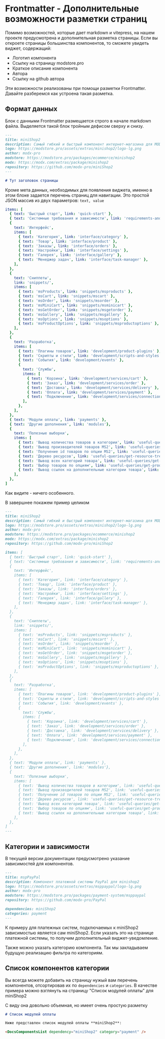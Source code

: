 # Frontmatter - Дополнительные возможности разметки страниц

Помимо возможностей, которые дает markdown и vitepress, на нашем проекте предусмотрена и дополнительная разметка страницы.
Если вы откроете страницы большинства компонентов, то сможете увидеть виджет, содержащий:

- Логотип компонента
- Ссылку на страницу modstore.pro
- Краткое описание компонента
- Автора
- Ссылку на github автора

Эти возможности реализованы при помощи разметки Frontmatter. Давайте разберемся как устроена такая разметка.

## Формат данных

Блок с данными Frontmatter размещается строго в начале markdown файла.
Выделяется такой блок тройным дефисом сверху и снизу.


```markdown
---
title: miniShop2
description: Самый гибкий и быстрый компонент интернет-магазина для MODX Revolution
logo: https://modstore.pro/assets/extras/minishop2/logo-lg.png
author: modx-pro
modstore: https://modstore.pro/packages/ecommerce/minishop2
modx: https://modx.com/extras/package/minishop2
repository: https://github.com/modx-pro/miniShop2
---

# Тут заголовок страницы

```

Кроме мета данных, необходимых для появления виджета, именно в этом блоке задается перечень страниц для навигации.
Это простой JSON массив из двух параметров: `text, value`

```yaml
items: [
  { text: 'Быстрый старт', link: 'quick-start' },
  { text: 'Системные требования и зависимости', link: 'requirements-and-dependencies' },
  {
    text: 'Интерфейс',
    items: [
      { text: 'Категория', link: 'interface/category' },
      { text: 'Товар', link: 'interface/product' },
      { text: 'Заказы', link: 'interface/orders' },
      { text: 'Настройки', link: 'interface/settings' },
      { text: 'Галерея', link: 'interface/gallery' },
      { text: 'Менеджер задач', link: 'interface/task-manager' },
    ],
  },
  {
    text: 'Сниппеты',
    link: 'snippets/',
    items: [
      { text: 'msProducts', link: 'snippets/msproducts' },
      { text: 'msCart', link: 'snippets/mscart' },
      { text: 'msOrder', link: 'snippets/msorder' },
      { text: 'msMiniCart', link: 'snippets/msminicart' },
      { text: 'msGetOrder', link: 'snippets/msgetorder' },
      { text: 'msGallery', link: 'snippets/msgallery' },
      { text: 'msOptions', link: 'snippets/msoptions' },
      { text: 'msProductOptions', link: 'snippets/msproductoptions' },
    ],
  },
  {
    text: 'Разработка',
    items: [
      { text: 'Плагины товаров', link: 'development/product-plugins' },
      { text: 'Скрипты и стили', link: 'development/scripts-and-styles' },
      { text: 'События', link: 'development/events' },
      {
        text: 'Службы',
        items: [
          { text: 'Корзина', link: 'development/services/cart' },
          { text: 'Заказ', link: 'development/services/order' },
          { text: 'Доставка', link: 'development/services/delivery' },
          { text: 'Оплата', link: 'development/services/payment' },
          { text: 'Подключение', link: 'development/services/connection' },
        ],
      },
    ],
  },
  { text: 'Модули оплаты', link: 'payments' },
  { text: 'Другие дополнения', link: 'modules'},
  {
    text: 'Полезные выборки',
    items: [
      { text: 'Вывод количества товаров в категории', link: 'useful-queries/count-category-products' },
      { text: 'Вывод производителей товаров MS2', link: 'useful-queries/get-vendors' },
      { text: 'Получение id товаров по опции MS2', link: 'useful-queries/get-product-id-by-option' },
      { text: 'Дерево ресурсов', link: 'useful-queries/get-resource-tree' },
      { text: 'Вывод всех категорий товара', link: 'useful-queries/get-categories' },
      { text: 'Выбор товаров по опциям', link: 'useful-queries/get-products-by-options' },
      { text: 'Вывод ссылок на дополнительные категории товара', link: 'useful-queries/get-categories-links' },
    ],
  },
]
```

Как видите - ничего особенного.

В завершнее покажем пример целиком

```markdown
---
title: miniShop2
description: Самый гибкий и быстрый компонент интернет-магазина для MODX Revolution
logo: https://modstore.pro/assets/extras/minishop2/logo-lg.png
author: modx-pro
modstore: https://modstore.pro/packages/ecommerce/minishop2
modx: https://modx.com/extras/package/minishop2
repository: https://github.com/modx-pro/miniShop2

items: [
  { text: 'Быстрый старт', link: 'quick-start' },
  { text: 'Системные требования и зависимости', link: 'requirements-and-dependencies' },
  {
    text: 'Интерфейс',
    items: [
      { text: 'Категория', link: 'interface/category' },
      { text: 'Товар', link: 'interface/product' },
      { text: 'Заказы', link: 'interface/orders' },
      { text: 'Настройки', link: 'interface/settings' },
      { text: 'Галерея', link: 'interface/gallery' },
      { text: 'Менеджер задач', link: 'interface/task-manager' },
    ],
  },
  {
    text: 'Сниппеты',
    link: 'snippets/',
    items: [
      { text: 'msProducts', link: 'snippets/msproducts' },
      { text: 'msCart', link: 'snippets/mscart' },
      { text: 'msOrder', link: 'snippets/msorder' },
      { text: 'msMiniCart', link: 'snippets/msminicart' },
      { text: 'msGetOrder', link: 'snippets/msgetorder' },
      { text: 'msGallery', link: 'snippets/msgallery' },
      { text: 'msOptions', link: 'snippets/msoptions' },
      { text: 'msProductOptions', link: 'snippets/msproductoptions' },
    ],
  },
  {
    text: 'Разработка',
    items: [
      { text: 'Плагины товаров', link: 'development/product-plugins' },
      { text: 'Скрипты и стили', link: 'development/scripts-and-styles' },
      { text: 'События', link: 'development/events' },
      {
        text: 'Службы',
        items: [
          { text: 'Корзина', link: 'development/services/cart' },
          { text: 'Заказ', link: 'development/services/order' },
          { text: 'Доставка', link: 'development/services/delivery' },
          { text: 'Оплата', link: 'development/services/payment' },
          { text: 'Подключение', link: 'development/services/connection' },
        ],
      },
    ],
  },
  { text: 'Модули оплаты', link: 'payments' },
  { text: 'Другие дополнения', link: 'modules'},
  {
    text: 'Полезные выборки',
    items: [
      { text: 'Вывод количества товаров в категории', link: 'useful-queries/count-category-products' },
      { text: 'Вывод производителей товаров MS2', link: 'useful-queries/get-vendors' },
      { text: 'Получение id товаров по опции MS2', link: 'useful-queries/get-product-id-by-option' },
      { text: 'Дерево ресурсов', link: 'useful-queries/get-resource-tree' },
      { text: 'Вывод всех категорий товара', link: 'useful-queries/get-categories' },
      { text: 'Выбор товаров по опциям', link: 'useful-queries/get-products-by-options' },
      { text: 'Вывод ссылок на дополнительные категории товара', link: 'useful-queries/get-categories-links' },
    ],
  },
]
---
```

## Категории и зависимости

В текущей версии документации предусмотрено указание зависимостей для компонентов.

```markdown
---
title: mspPayPal
description: Компонент платежной системы PayPal для minishop2
logo: https://modstore.pro/assets/extras/msppaypal/logo-lg.png
author: modx-pro
modstore: https://modstore.pro/packages/payment-system/msppaypal
repository: https://github.com/modx-pro/PayPal

dependencies: miniShop2
categories: payment
---
```

К примеру для платежных систем, подключаемых к miniShop2 зависимостью является сам miniShop2.
Если указать это на странице платежной системы, то получим дополнительный виджет-уведомление.

Также можно указать категорию компонента. Так мы закладываем будущую реализацию фильтра по категориям.

## Список компонентов категории

Вы всегда можете добавить на страницу нужый вам перечень компонентов, отсортировав их по `dependencies` и `categories`.
В качестве примера можно взглянуть на страницу "Список модулей оплаты" для miniShop2

С виду она довольно объемная, но имеет очень простую разметку

```markdown
# Список модулей оплаты

Ниже представлен список модулей оплаты **miniShop2**:

<DocsComponentsList dependency="miniShop2" category="payment" />
```
